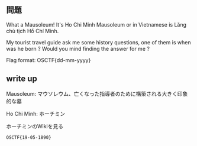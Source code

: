 ## 問題
What a Mausoleum! It's Ho Chi Minh Mausoleum or in Vietnamese is Lăng chủ tịch Hồ Chí Minh.

My tourist travel guide ask me some history questions, one of them is when was he born ? Would you mind finding the answer for me ?

Flag format: OSCTF{dd-mm-yyyy}

## write up
Mausoleum: マウソレウム、亡くなった指導者のために構築される大きく印象的な墓

Ho Chi Minh: ホーチミン

ホーチミンのWikiを見る

``` OSCTF{19-05-1890} ```